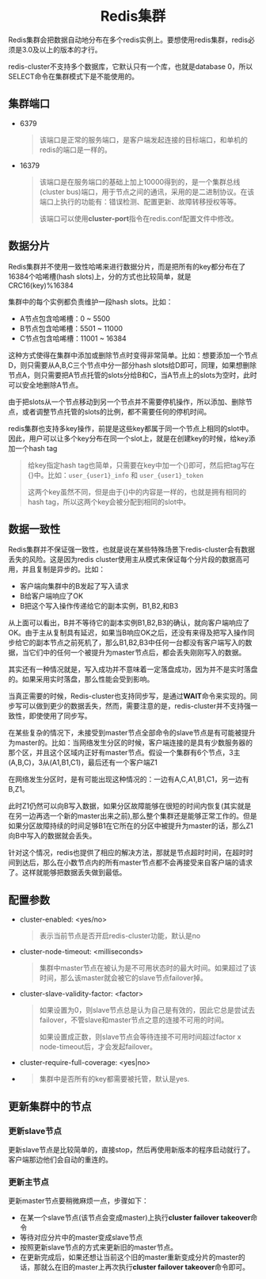 # <center>Redis集群
Redis集群会把数据自动地分布在多个redis实例上。要想使用redis集群，redis必须是3.0及以上的版本的才行。

redis-cluster不支持多个数据库，它默认只有一个库，也就是database 0，所以SELECT命令在集群模式下是不能使用的。

## 集群端口
* 6379
  > 该端口是正常的服务端口，是客户端发起连接的目标端口，和单机的redis的端口是一样的。
* 16379
  > 该端口是在服务端口的基础上加上10000得到的，是一个集群总线(cluster bus)端口，用于节点之间的通讯，采用的是二进制协议。在该端口上执行的功能有：错误检测、配置更新、故障转移授权等等。
  >
  > 该端口可以使用**cluster-port**指令在redis.conf配置文件中修改。

## 数据分片
Redis集群并不使用一致性哈唏来进行数据分片，而是把所有的key都分布在了16384个哈唏槽(hash slots)上，分的方式也比较简单，就是 CRC16(key)%16384

集群中的每个实例都负责维护一段hash slots。比如：
* A节点包含哈唏槽：0 ~ 5500
* B节点包含哈唏槽：5501 ~ 11000
* C节点包含哈唏槽：11001 ~ 16384

这种方式使得在集群中添加或删除节点时变得非常简单。比如：想要添加一个节点D，则只需要从A,B,C三个节点中分一部分hash slots给D即可，同理，如果想删除节点A，则只需要把A节点托管的slots分给B和C，当A节点上的slots为空时，此时可以安全地删除A节点。

由于把slots从一个节点移动到另一个节点并不需要停机操作，所以添加、删除节点，或者调整节点托管的slots的比例，都不需要任何的停机时间。

redis集群也支持多key操作，前提是这些key都属于同一个节点上相同的slot中。因此，用户可以让多个key分布在同一个slot上，就是在创建key的时候，给key添加一个hash tag
> 给key指定hash tag也简单，只需要在key中加一个{}即可，然后把tag写在{}中。比如：`user_{user1}_info` 和 `user_{user1}_token`
>
> 这两个key虽然不同，但是由于{}中的内容是一样的，也就是拥有相同的hash tag，所以这两个key会被分配到相同的slot中。

## 数据一致性
Redis集群并不保证强一致性，也就是说在某些特殊场景下redis-cluster会有数据丢失的风险。这是因为redis cluster使用主从模式来保证每个分片段的数据高可用，并且复制是异步的。比如：
* 客户端向集群中的B发起了写入请求
* B给客户端响应了OK
* B把这个写入操作传递给它的副本实例，B1,B2,和B3

从上面可以看出，B并不等待它的副本实例B1,B2,B3的确认，就向客户端响应了OK。由于主从复制具有延迟，如果当B响应OK之后，还没有来得及把写入操作同步给它的副本节点之前死机了，那么B1,B2,B3中任何一台都没有客户端写入的数据，当它们中的任何一个被提升为master节点后，都会丢失刚刚写入的数据。

其实还有一种情况就是，写入成功并不意味着一定落盘成功，因为并不是实时落盘的。如果采用实时落盘，那么性能会受到影响。

当真正需要的时候，Redis-cluster也支持同步写，是通过**WAIT**命令来实现的。同步写可以做到更少的数据丢失，然而，需要注意的是，redis-cluster并不支持强一致性，即使使用了同步写。

在某些复杂的情况下，未接受到master节点全部命令的slave节点是有可能被提升为master的。比如：当网络发生分区的时候，客户端连接的是具有少数服务器的那个区，并且这个区域内正好有master节点。假设一个集群有6个节点，3主(A,B,C)，3从(A1,B1,C1)，最后还有一个客户端Z1

在网络发生分区时，是有可能出现这种情况的：一边有A,C,A1,B1,C1，另一边有B,Z1。

此时Z1仍然可以向B写入数据，如果分区故障能够在很短的时间内恢复(其实就是在另一边再选一个新的master出来之前),那么整个集群还是能够正常工作的。但是如果分区故障持续的时间足够B1在它所在的分区中被提升为master的话，那么Z1向B中写入的数据就会丢失。

针对这个情况，redis也提供了相应的解决方法，那就是节点超时时间，在超时时间到达后，那么在小数节点内的所有master节点都不会再接受来自客户端的请求了。这样就能够把数据丢失做到最低。

## 配置参数
* cluster-enabled: \<yes/no\>
  > 表示当前节点是否开启redis-cluster功能，默认是no
* cluster-node-timeout: \<milliseconds\>
  > 集群中master节点在被认为是不可用状态时的最大时间。如果超过了该时间，那么该master就会被它的slave节点failover掉。
* cluster-slave-validity-factor: \<factor\>
  > 如果设置为0，则slave节点总是认为自己是有效的，因此它总是尝试去failover，不管slave和master节点之意的连接不可用的时间。
  >
  > 如果设置成正数，则slave节点会等待连接不可用时间超过factor x node-timeout后，才会发起failover。
* cluster-require-full-coverage: \<yes|no\>
* > 集群中是否所有的key都需要被托管，默认是yes.

## 更新集群中的节点
### 更新slave节点
更新slave节点是比较简单的，直接stop，然后再使用新版本的程序启动就行了。客户端那边他们会自动的重连的。
### 更新主节点
更新master节点要稍微麻烦一点，步骤如下：

* 在某一个slave节点(该节点会变成master)上执行**cluster failover takeover**命令
* 等待对应分片中的master变成slave节点
* 按照更新slave节点的方式来更新旧的master节点。
* 在更新完成后，如果还想让当前这个旧的master重新变成分片的master的话，那就么在旧的master上再次执行**cluster failover takeover**命令即可。